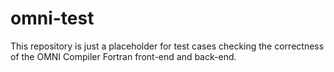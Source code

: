 # omni-test

This repository is just a placeholder for test cases checking the correctness
of the OMNI Compiler Fortran front-end and back-end. 
